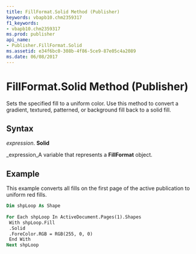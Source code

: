 ```yaml
---
title: FillFormat.Solid Method (Publisher)
keywords: vbapb10.chm2359317
f1_keywords:
- vbapb10.chm2359317
ms.prod: publisher
api_name:
- Publisher.FillFormat.Solid
ms.assetid: e34f6bc0-308b-4f86-5ce9-87e05c4a2089
ms.date: 06/08/2017
---
```



# FillFormat.Solid Method (Publisher)

Sets the specified fill to a uniform color. Use this method to convert a gradient, textured, patterned, or background fill back to a solid fill.


## Syntax

 _expression_. **Solid**

 _expression_A variable that represents a **FillFormat** object.


## Example

This example converts all fills on the first page of the active publication to uniform red fills.


```vb
Dim shpLoop As Shape 
 
For Each shpLoop In ActiveDocument.Pages(1).Shapes 
 With shpLoop.Fill 
 .Solid 
 .ForeColor.RGB = RGB(255, 0, 0) 
 End With 
Next shpLoop 

```


